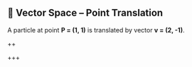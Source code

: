 ## 🧮 Vector Space – Point Translation

A particle at point **P = (1, 1)** is translated by vector **v = (2, -1)**.

++

<canvas id="vectorSpaceCanvas" width="400" height="400"></canvas>

<script src="https://cdn.jsdelivr.net/npm/p5@1.9.0/lib/p5.min.js"></script>

<script src="../picasso/Points.js"></script>
<script src="../picasso/Vectors.js"></script>
<script src="../picasso/VectorSpaces.js"></script>
<script src="../picasso/VS_Example.js"></script>

+++
